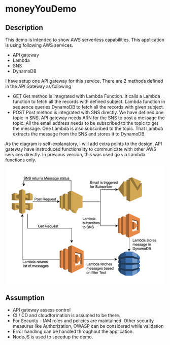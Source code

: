 # moneyYouDemo

## Description

This demo is intended to show AWS serverless capabilities. This application is using following AWS services.

 - API gateway
 - Lambda
 - SNS
 - DynamoDB
 
 I have setup one API gateway for this service. There are 2 methods defined in the API Gateway as following
 
  - GET
   Get method is integrated with Lambda Function. It calls a Lambda function to fetch all the records with defined subject. Lambda function in sequence queries DynamoDB to fetch all the records with given subject.
 - POST
  Post method is integrated with SNS directly. We have defined one topic in SNS. API gateway needs ARN for the SNS to post a message the topic. All the email address needs to be subscribed to the topic to get the message. One Lambda is also subscribed to the topic. That Lambda extracts the message from the SNS and stores it to DynamoDB.

As the diagram is self-explanatory, I will add extra points to the design. API gateway have instroduced functionality to communicate with other AWS services directly. In previous version, this was used go via Lambda functions only. 

![alt text](https://raw.githubusercontent.com/hardikrajani/moneyYouDemo/master/design.png)

## Assumption

 - API gateway assess control
 - CI / CD and cloudformation is assumed to be there. 
 - For Security - IAM roles and policies are maintained. Other security measures like Authorization, OWASP can be considered while validation
 - Error handling can be handled throughout the application. 
 - NodeJS is used to speedup the demo.
